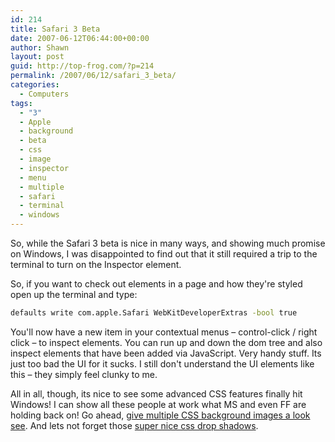 ```yaml
---
id: 214
title: Safari 3 Beta
date: 2007-06-12T06:44:00+00:00
author: Shawn
layout: post
guid: http://top-frog.com/?p=214
permalink: /2007/06/12/safari_3_beta/
categories:
  - Computers
tags:
  - "3"
  - Apple
  - background
  - beta
  - css
  - image
  - inspector
  - menu
  - multiple
  - safari
  - terminal
  - windows
---
```

So, while the Safari 3 beta is nice in many ways, and showing much promise on Windows, I was disappointed to find out that it still required a trip to the terminal to turn on the Inspector element.

So, if you want to check out elements in a page and how they're styled open up the terminal and type:

``` sh
defaults write com.apple.Safari WebKitDeveloperExtras -bool true
```

You'll now have a new item in your contextual menus – control-click / right click – to inspect elements. You can run up and down the dom tree and also inspect elements that have been added via JavaScript. Very handy stuff. Its just too bad the UI for it sucks. I still don't understand the UI elements like this – they simply feel clunky to me.

All in all, though, its nice to see some advanced CSS features finally hit Windows! I can show all these people at work what MS and even FF are holding back on! Go ahead, [give multiple CSS background images a look see](http://decaffeinated.org/archives/2005/08/03/background-image). And lets not forget those [super nice css drop shadows](/stuff/text-shadow.html).